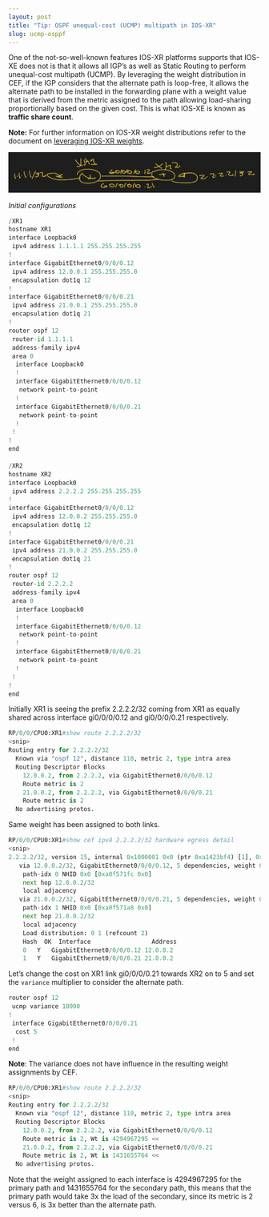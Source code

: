 ```yaml
---
layout: post
title: "Tip: OSPF unequal-cost (UCMP) multipath in IOS-XR" 
slug: ucmp-osppf
---
```

One of the not-so-well-known features IOS-XR platforms supports that IOS-XE does not is that it allows all IGP’s as well as Static Routing to perform unequal-cost multipath (UCMP). By leveraging the weight distribution in CEF, if the IGP considers that the alternate path is loop-free, it allows the alternate path to be installed in the forwarding plane with a weight value that is derived from the metric assigned to the path allowing load-sharing proportionally based on the given cost. This is what IOS-XE is known as **traffic share count**. 

**Note:** For further information on IOS-XR weight distributions refer to the document on [leveraging IOS-XR weights](https://www.cisco.com/c/en/us/support/docs/ios-nx-os-software/ios-xr-software/213936-understanding-cef-weight-distributions-i.html).

<img src="/assets/images/ospf-ucmp.png" alt="">

*Initial configurations*
```python
/XR1
hostname XR1
interface Loopback0
 ipv4 address 1.1.1.1 255.255.255.255
!
interface GigabitEthernet0/0/0/0.12
 ipv4 address 12.0.0.1 255.255.255.0
 encapsulation dot1q 12
!
interface GigabitEthernet0/0/0/0.21
 ipv4 address 21.0.0.1 255.255.255.0
 encapsulation dot1q 21
!
router ospf 12
 router-id 1.1.1.1
 address-family ipv4
 area 0
  interface Loopback0
  !
  interface GigabitEthernet0/0/0/0.12
   network point-to-point
  !
  interface GigabitEthernet0/0/0/0.21
   network point-to-point
  !
 !
!
end

/XR2
hostname XR2
interface Loopback0
 ipv4 address 2.2.2.2 255.255.255.255
!
interface GigabitEthernet0/0/0/0.12
 ipv4 address 12.0.0.2 255.255.255.0
 encapsulation dot1q 12
!
interface GigabitEthernet0/0/0/0.21
 ipv4 address 21.0.0.2 255.255.255.0
 encapsulation dot1q 21
!
router ospf 12
 router-id 2.2.2.2
 address-family ipv4
 area 0
  interface Loopback0
  !
  interface GigabitEthernet0/0/0/0.12
   network point-to-point
  !
  interface GigabitEthernet0/0/0/0.21
   network point-to-point
  !
 !
!
end
```

Initially XR1 is seeing the prefix 2.2.2.2/32 coming from XR1 as equally shared across interface gi0/0/0/0.12 and gi0/0/0/0.21 respectively.
```python
RP/0/0/CPU0:XR1#show route 2.2.2.2/32
<snip>
Routing entry for 2.2.2.2/32
  Known via "ospf 12", distance 110, metric 2, type intra area
  Routing Descriptor Blocks
	12.0.0.2, from 2.2.2.2, via GigabitEthernet0/0/0/0.12
  	Route metric is 2
	21.0.0.2, from 2.2.2.2, via GigabitEthernet0/0/0/0.21
  	Route metric is 2
  No advertising protos.
```


Same weight has been assigned to both links.


```python
RP/0/0/CPU0:XR1#show cef ipv4 2.2.2.2/32 hardware egress detail
<snip>
2.2.2.2/32, version 15, internal 0x1000001 0x0 (ptr 0xa1423bf4) [1], 0x0 (0xa13ef464), 0x0 (0x0)
   via 12.0.0.2/32, GigabitEthernet0/0/0/0.12, 5 dependencies, weight 0, class 0 [flags 0x0]
	path-idx 0 NHID 0x0 [0xa0f571fc 0x0]
	next hop 12.0.0.2/32
	local adjacency
   via 21.0.0.2/32, GigabitEthernet0/0/0/0.21, 5 dependencies, weight 0, class 0 [flags 0x0]
	path-idx 1 NHID 0x0 [0xa0f571a8 0x0]
	next hop 21.0.0.2/32
	local adjacency
	Load distribution: 0 1 (refcount 2)
	Hash  OK  Interface             	Address
	0 	Y   GigabitEthernet0/0/0/0.12 12.0.0.2  	 
	1 	Y   GigabitEthernet0/0/0/0.21 21.0.0.2  	 
```


Let’s change the cost on XR1 link gi0/0/0/0.21 towards XR2 on to 5 and set the `variance` multiplier to consider the alternate path.


```python
router ospf 12
 ucmp variance 10000
!
 interface GigabitEthernet0/0/0/0.21
  cost 5
 !
end
```


**Note**: The variance does not have influence in the resulting weight assignments by CEF.


```python
RP/0/0/CPU0:XR1#show route 2.2.2.2/32   	 
<snip>
Routing entry for 2.2.2.2/32
  Known via "ospf 12", distance 110, metric 2, type intra area
  Routing Descriptor Blocks
	12.0.0.2, from 2.2.2.2, via GigabitEthernet0/0/0/0.12
  	Route metric is 2, Wt is 4294967295 <<
	21.0.0.2, from 2.2.2.2, via GigabitEthernet0/0/0/0.21
  	Route metric is 2, Wt is 1431655764 <<
  No advertising protos.
```

Note that the weight assigned to each interface is 4294967295 for the primary path and 1431655764 for the secondary path, this means that the primary path would take 3x the load of the secondary, since its metric is 2 versus 6, is 3x better than the alternate path.

